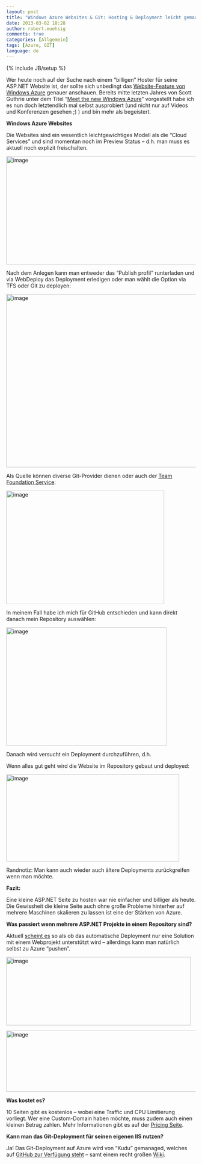 ```yaml
---
layout: post
title: "Windows Azure Websites & Git: Hosting & Deployment leicht gemacht"
date: 2013-03-02 18:28
author: robert.muehsig
comments: true
categories: [Allgemein]
tags: [Azure, GIT]
language: de
---
```

{% include JB/setup %}
<p>Wer heute noch auf der Suche nach einem “billigen” Hoster für seine ASP.NET Website ist, der sollte sich unbedingt das <a href="http://www.windowsazure.com/en-us/manage/services/web-sites/">Website-Feature von Windows Azure</a> genauer anschauen. Bereits mitte letzten Jahres von Scott Guthrie unter dem Titel “<a href="http://weblogs.asp.net/scottgu/archive/2012/06/07/meet-the-new-windows-azure.aspx">Meet the new Windows Azure</a>” vorgestellt habe ich es nun doch letztendlich mal selbst ausprobiert (und nicht nur auf Videos und Konferenzen gesehen ;) ) und bin mehr als begeistert.</p> <p><strong>Windows Azure Websites</strong> </p> <p>Die Websites sind ein wesentlich leichtgewichtiges Modell als die “Cloud Services” und sind momentan noch im Preview Status – d.h. man muss es aktuell noch explizit freischalten.</p> <p><a href="{{BASE_PATH}}/assets/wp-images/image1773.png"><img title="image" style="border-top: 0px; border-right: 0px; border-bottom: 0px; border-left: 0px; display: inline" border="0" alt="image" src="{{BASE_PATH}}/assets/wp-images/image_thumb927.png" width="581" height="288"></a> </p> <p>Nach dem Anlegen kann man entweder das “Publish profil” runterladen und via WebDeploy das Deployment erledigen oder man wählt die Option via TFS oder Git zu deployen:</p> <p><a href="{{BASE_PATH}}/assets/wp-images/image1774.png"><img title="image" style="border-top: 0px; border-right: 0px; border-bottom: 0px; border-left: 0px; display: inline" border="0" alt="image" src="{{BASE_PATH}}/assets/wp-images/image_thumb928.png" width="582" height="461"></a> </p> <p>Als Quelle können diverse Git-Provider dienen oder auch der <a href="http://tfs.visualstudio.com/">Team Foundation Service</a>:</p> <p><a href="{{BASE_PATH}}/assets/wp-images/image1775.png"><img title="image" style="border-top: 0px; border-right: 0px; border-bottom: 0px; border-left: 0px; display: inline" border="0" alt="image" src="{{BASE_PATH}}/assets/wp-images/image_thumb929.png" width="420" height="302"></a> </p> <p>In meinem Fall habe ich mich für GitHub entschieden und kann direkt danach mein Repository auswählen:</p> <p><a href="{{BASE_PATH}}/assets/wp-images/image1776.png"><img title="image" style="border-top: 0px; border-right: 0px; border-bottom: 0px; border-left: 0px; display: inline" border="0" alt="image" src="{{BASE_PATH}}/assets/wp-images/image_thumb930.png" width="426" height="315"></a> </p> <p>Danach wird versucht ein Deployment durchzuführen, d.h. </p> <p>Wenn alles gut geht wird die Website im Repository gebaut und deployed:</p> <p><a href="{{BASE_PATH}}/assets/wp-images/image1777.png"><img title="image" style="border-top: 0px; border-right: 0px; border-bottom: 0px; border-left: 0px; display: inline" border="0" alt="image" src="{{BASE_PATH}}/assets/wp-images/image_thumb931.png" width="460" height="232"></a> </p> <p>Randnotiz: Man kann auch wieder auch ältere Deployments zurückgreifen wenn man möchte.</p> <p><strong>Fazit:</strong> </p> <p>Eine kleine ASP.NET Seite zu hosten war nie einfacher und billiger als heute. Die Gewissheit die kleine Seite auch ohne große Probleme hinterher auf mehrere Maschinen skalieren zu lassen ist eine der Stärken von Azure.</p> <p><strong>Was passiert wenn mehrere ASP.NET Projekte in einem Repository sind? </strong></p> <p>Aktuell <a href="http://social.msdn.microsoft.com/Forums/pl-PL/azuregit/thread/95eaf2fc-9875-4c14-b100-d2f331f4078a">scheint es</a> so als ob das automatische Deployment nur eine Solution mit einem Webprojekt unterstützt wird – allerdings kann man natürlich selbst zu Azure “pushen”.</p> <p><a href="{{BASE_PATH}}/assets/wp-images/image1778.png"><img title="image" style="border-top: 0px; border-right: 0px; border-bottom: 0px; border-left: 0px; display: inline" border="0" alt="image" src="{{BASE_PATH}}/assets/wp-images/image_thumb932.png" width="490" height="182"></a> </p> <p><a href="{{BASE_PATH}}/assets/wp-images/image1779.png"><img title="image" style="border-top: 0px; border-right: 0px; border-bottom: 0px; border-left: 0px; display: inline" border="0" alt="image" src="{{BASE_PATH}}/assets/wp-images/image_thumb933.png" width="508" height="163"></a> </p> <p><strong>Was kostet es?</strong></p> <p>10 Seiten gibt es kostenlos – wobei eine Traffic und CPU Limitierung vorliegt. Wer eine Custom-Domain haben möchte, muss zudem auch einen kleinen Betrag zahlen. Mehr Informationen gibt es auf der <a href="http://www.windowsazure.com/en-us/pricing/calculator/?scenario=web">Pricing Seite</a>.</p> <p><strong>Kann man das Git-Deployment für seinen eigenen IIS nutzen?</strong></p> <p>Ja! Das Git-Deployment auf Azure wird von “Kudu” gemanaged, welches auf <a href="https://github.com/projectkudu/kudu">GitHub zur Verfügung steht</a> – samt einem recht großen <a href="https://github.com/projectkudu/kudu/wiki">Wiki</a>.</p>
